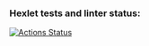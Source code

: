 ### Hexlet tests and linter status:
[![Actions Status](https://github.com/andggg/frontend-project-44/actions/workflows/hexlet-check.yml/badge.svg)](https://github.com/andggg/frontend-project-44/actions)